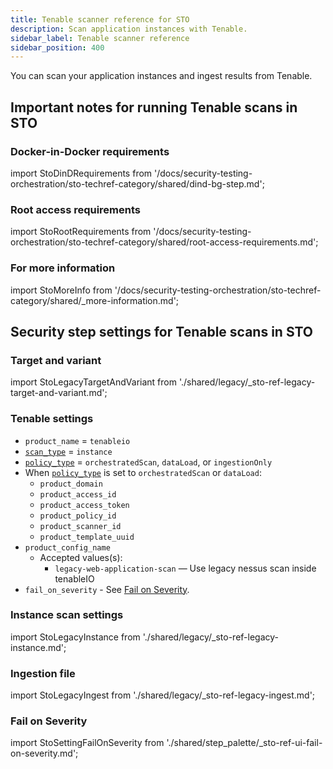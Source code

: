 ```yaml
---
title: Tenable scanner reference for STO
description: Scan application instances with Tenable.
sidebar_label: Tenable scanner reference
sidebar_position: 400
---
```



You can scan your application instances and ingest results from Tenable.

## Important notes for running Tenable scans in STO

### Docker-in-Docker requirements


import StoDinDRequirements from '/docs/security-testing-orchestration/sto-techref-category/shared/dind-bg-step.md';


<StoDinDRequirements />

### Root access requirements


import StoRootRequirements from '/docs/security-testing-orchestration/sto-techref-category/shared/root-access-requirements.md';


<StoRootRequirements />

### For more information


import StoMoreInfo from '/docs/security-testing-orchestration/sto-techref-category/shared/_more-information.md';


<StoMoreInfo />

## Security step settings for Tenable scans in STO

### Target and variant


import StoLegacyTargetAndVariant  from './shared/legacy/_sto-ref-legacy-target-and-variant.md';


<StoLegacyTargetAndVariant />

### Tenable settings

* `product_name` = `tenableio`
* [`scan_type`](/docs/security-testing-orchestration/sto-techref-category/security-step-settings-reference#scanner-categories) = `instance`
* [`policy_type`](/docs/security-testing-orchestration/sto-techref-category/security-step-settings-reference#data-ingestion-methods) = `orchestratedScan`, `dataLoad`, or `ingestionOnly`
* When [`policy_type`](/docs/security-testing-orchestration/sto-techref-category/security-step-settings-reference#data-ingestion-methods) is set to `orchestratedScan` or `dataLoad`:
	+ `product_domain`
	+ `product_access_id`
	+ `product_access_token`
	+ `product_policy_id`
	+ `product_scanner_id`
	+ `product_template_uuid`
* `product_config_name`
	+ Accepted values(s):
		- `legacy-web-application-scan`  — Use legacy nessus scan inside tenableIO
* `fail_on_severity` - See [Fail on Severity](#fail-on-severity).

### Instance scan settings


import StoLegacyInstance from './shared/legacy/_sto-ref-legacy-instance.md';


<StoLegacyInstance />

### Ingestion file


import StoLegacyIngest from './shared/legacy/_sto-ref-legacy-ingest.md';


<StoLegacyIngest />


### Fail on Severity


import StoSettingFailOnSeverity from './shared/step_palette/_sto-ref-ui-fail-on-severity.md';

<StoSettingFailOnSeverity />



